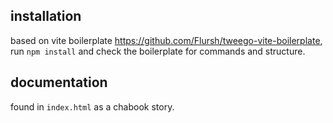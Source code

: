 ## installation
based on vite boilerplate https://github.com/Flursh/tweego-vite-boilerplate, run `npm install` and check the boilerplate for commands and structure.

## documentation
found in `index.html` as a chabook story.